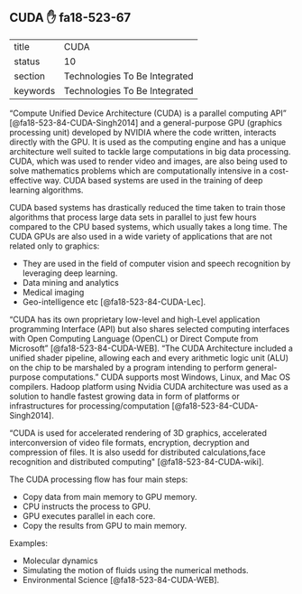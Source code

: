 ## CUDA :hand: fa18-523-67


|          |                               |
| -------- | ----------------------------- |
| title    | CUDA                          | 
| status   | 10                            |
| section  | Technologies To Be Integrated |
| keywords | Technologies To Be Integrated |



“Compute Unified Device Architecture (CUDA) is a parallel computing API” [@fa18-523-84-CUDA-Singh2014] and a general-purpose GPU (graphics processing unit) developed by NVIDIA where the code written, interacts directly with the GPU. It is used as the computing engine and has a unique architecture well suited to tackle large computations in big data processing. CUDA, which was used to render video and images, are also being used to solve mathematics problems which are computationally intensive in a cost-effective way. CUDA based systems are used in the training of deep learning algorithms.

CUDA based systems has drastically reduced the time taken to train those algorithms that process large data sets in parallel to just few hours compared to the CPU based systems, which usually takes a long time. The CUDA GPUs are also used in a wide variety of applications that are not related only to graphics:

-	They are used in the field of computer vision and speech recognition by leveraging deep learning. 
-	Data mining and analytics
-	Medical imaging
-	Geo-intelligence etc [@fa18-523-84-CUDA-Lec].

 “CUDA has its own proprietary low-level and high-Level application programming Interface (API) but also shares selected computing interfaces with Open Computing Language (OpenCL) or Direct Compute from Microsoft” [@fa18-523-84-CUDA-WEB].
“The CUDA Architecture included a unified shader pipeline, allowing each and every arithmetic logic unit (ALU) on the chip to be marshaled by a program intending to perform general-purpose computations.” CUDA supports most Windows, Linux, and Mac OS compilers.
Hadoop platform using Nvidia CUDA architecture was used as a solution to handle fastest growing data in form of platforms or infrastructures for processing/computation [@fa18-523-84-CUDA-Singh2014].

“CUDA is used for accelerated rendering of 3D graphics, accelerated interconversion of video file formats, encryption, decryption and compression of files.  It is also usedd for distributed calculations,face recognition and distributed computing" [@fa18-523-84-CUDA-wiki].

The CUDA processing flow has four main steps:

-	Copy data from main memory to GPU memory.
-	CPU instructs the process to GPU.
-	GPU executes parallel in each core. 
-	Copy the results from GPU to main memory.

Examples:

-	Molecular dynamics
-	Simulating the motion of fluids using the numerical methods.
-	Environmental Science [@fa18-523-84-CUDA-WEB].


    

